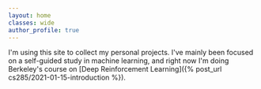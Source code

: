 ```yaml
---
layout: home
classes: wide
author_profile: true
---
```


<!-- # What is this? -->

I'm using this site to collect my personal projects. I've mainly been focused on a self-guided study in machine learning, and right now I'm doing Berkeley's course on [Deep Reinforcement Learning]({% post_url cs285/2021-01-15-introduction %}).
